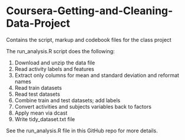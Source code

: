 # Coursera-Getting-and-Cleaning-Data-Project
Contains the script, markup and codebook files for the class project

The run_analysis.R script does the following:
1. Download and unzip the data file
2. Read activity labels and features
3. Extract only columns for mean and standard deviation and reformat names
4. Read train datasets
5. Read test datasets
6. Combine train and test datasets; add labels
7. Convert activities and subjects variables back to factors
8. Apply mean via dcast
9. Write tidy_dataset.txt file


See the run_analysis.R file in this GitHub repo for more details.
